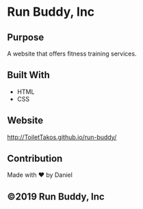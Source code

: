 # Run Buddy, Inc

## Purpose
A website that offers fitness training services.

## Built With
* HTML
* CSS

## Website
http://ToiletTakos.github.io/run-buddy/

## Contribution
Made with ❤️ by Daniel

## ©️2019 Run Buddy, Inc
